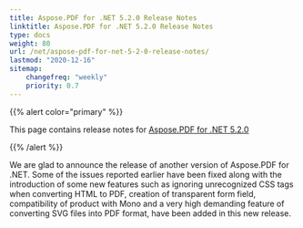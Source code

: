 ```yaml
---
title: Aspose.PDF for .NET 5.2.0 Release Notes
linktitle: Aspose.PDF for .NET 5.2.0 Release Notes
type: docs
weight: 80
url: /net/aspose-pdf-for-net-5-2-0-release-notes/
lastmod: "2020-12-16"
sitemap:
    changefreq: "weekly"
    priority: 0.7
---
```


{{% alert color="primary" %}} 

This page contains release notes for [Aspose.PDF for .NET 5.2.0](http://www.aspose.com/downloads/pdf/net/new-releases/aspose.pdf-for-.net-5.2.0/)

{{% /alert %}} 

We are glad to announce the release of another version of Aspose.PDF for .NET. Some of the issues reported earlier have been fixed along with the introduction of some new features such as ignoring unrecognized CSS tags when converting HTML to PDF, creation of transparent form field, compatibility of product with Mono and a very high demanding feature of converting SVG files into PDF format, have been added in this new release.
